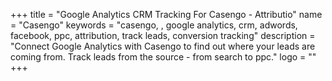 +++
title = "Google Analytics CRM Tracking For Casengo - Attributio"
name = "Casengo"
keywords = "casengo, , google analytics, crm, adwords, facebook, ppc, attribution, track leads, conversion tracking"
description = "Connect Google Analytics with Casengo to find out where your leads are coming from. Track leads from the source - from search to ppc."
logo = ""
+++
